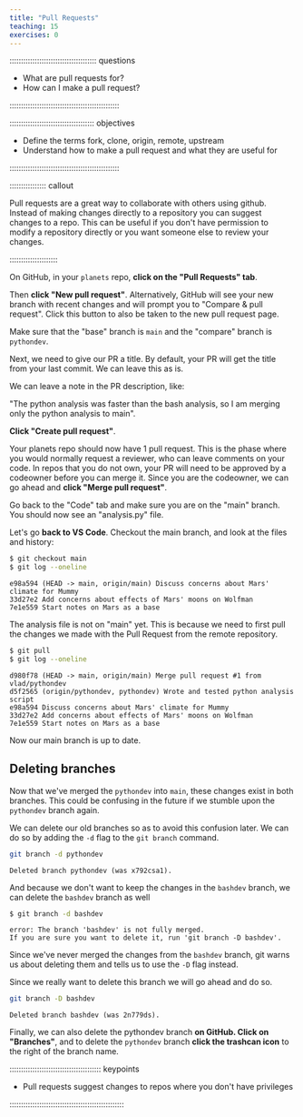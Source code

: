 ```yaml
---
title: "Pull Requests"
teaching: 15
exercises: 0
---
```


:::::::::::::::::::::::::::::::::::::: questions 

- What are pull requests for?
- How can I make a pull request?

::::::::::::::::::::::::::::::::::::::::::::::::

::::::::::::::::::::::::::::::::::::: objectives

- Define the terms fork, clone, origin, remote, upstream
- Understand how to make a pull request and what they are useful for

::::::::::::::::::::::::::::::::::::::::::::::::


:::::::::::::::: callout

Pull requests are a great way to collaborate with others using github.
Instead of making changes directly to a repository you can suggest changes to a repo.
This can be useful if you don't have permission to modify a repository directly or
you want someone else to review your changes.

:::::::::::::::::::::

On GitHub, in your `planets` repo, **click on the "Pull Requests" tab**. 

Then **click "New pull request"**. Alternatively, GitHub will see your new branch with recent changes and will prompt you to "Compare & pull request". Click this button to also be taken to the new pull request page.

Make sure that the "base" branch is `main` and the "compare" branch is `pythondev`.

Next, we need to give our PR a title. By default, your PR will get the title from your last commit. We can leave this as is.

We can leave a note in the PR description, like:

"The python analysis was faster than the bash analysis, so I am merging only the python analysis to main".

**Click "Create pull request"**.

Your planets repo should now have 1 pull request. This is the phase where you would normally request a reviewer, who can leave comments on your code. In repos that you do not own, your PR will need to be approved by a codeowner before you can merge it. Since you are the codeowner, we can go ahead and **click "Merge pull request"**.

Go back to the "Code" tab and make sure you are on the "main" branch. You should now see an "analysis.py" file.

Let's go **back to VS Code**. Checkout the main branch, and look at the files and history:

```bash
$ git checkout main
$ git log --oneline
```

```output
e98a594 (HEAD -> main, origin/main) Discuss concerns about Mars' climate for Mummy
33d27e2 Add concerns about effects of Mars' moons on Wolfman
7e1e559 Start notes on Mars as a base
```

The analysis file is not on "main" yet. This is because we need to first pull the changes we made with the Pull Request from the remote repository.

```bash
$ git pull
$ git log --oneline
```

```output
d980f78 (HEAD -> main, origin/main) Merge pull request #1 from vlad/pythondev
d5f2565 (origin/pythondev, pythondev) Wrote and tested python analysis script
e98a594 Discuss concerns about Mars' climate for Mummy
33d27e2 Add concerns about effects of Mars' moons on Wolfman
7e1e559 Start notes on Mars as a base
```

Now our main branch is up to date.

## Deleting branches

Now that we've merged the `pythondev` into `main`, these changes
exist in both branches. This could be confusing in the future if we
stumble upon the `pythondev` branch again.

We can delete our old branches so as to avoid this confusion later.
We can do so by adding the `-d` flag to the `git branch` command.

```bash
git branch -d pythondev
```

```output
Deleted branch pythondev (was x792csa1).
```

And because we don't want to keep the changes in the `bashdev` branch,
we can delete the `bashdev` branch as well

```bash
$ git branch -d bashdev
```

```output
error: The branch 'bashdev' is not fully merged.
If you are sure you want to delete it, run 'git branch -D bashdev'.
```

Since we've never merged the changes from the `bashdev` branch,
git warns us about deleting them and tells us to use the `-D` flag instead.

Since we really want to delete this branch we will go ahead and do so.

```bash
git branch -D bashdev
```

```output
Deleted branch bashdev (was 2n779ds).
```

Finally, we can also delete the pythondev branch **on GitHub. Click on "Branches"**, and to delete the `pythondev` branch **click the trashcan icon** to the right of the branch name.

:::::::::::::::::::::::::::::::::::::::: keypoints

- Pull requests suggest changes to repos where you don't have privileges

::::::::::::::::::::::::::::::::::::::::::::::::::